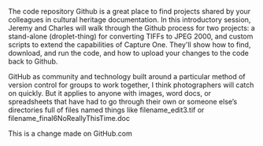 The code repository Github is a great place to find projects shared by your colleagues in cultural heritage documentation. In this introductory session, Jeremy and Charles will walk through the Github process for two projects: a stand-alone (droplet-thing) for converting TIFFs to JPEG 2000, and custom scripts to extend the capabilities of Capture One. They'll show how to find, download, and run the code, and how to upload your changes to the code back to Github.

GitHub as community and technology built around a particular method of version control for groups to work together, I think photographers will catch on quickly. But it applies to anyone with images, word docs, or spreadsheets that have had to go through their own or someone else’s directories full of files named things like filename_edit3.tif or filename_final6NoReallyThisTime.doc


This is a change made on GitHub.com
